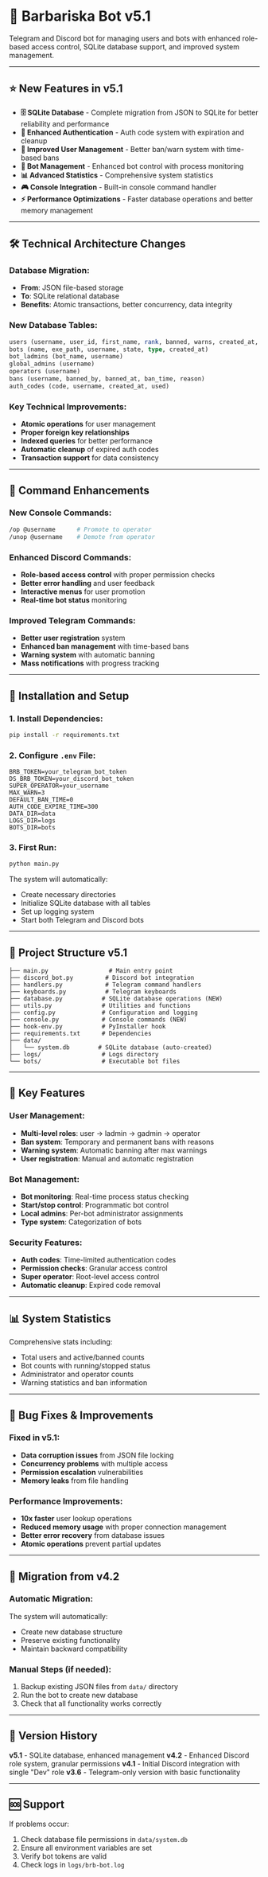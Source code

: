 # 🤖 Barbariska Bot v5.1

Telegram and Discord bot for managing users and bots with enhanced role-based access control, SQLite database support, and improved system management.

---

## ⭐ New Features in v5.1

* **🗄️ SQLite Database** - Complete migration from JSON to SQLite for better reliability and performance
* **🔐 Enhanced Authentication** - Auth code system with expiration and cleanup
* **👥 Improved User Management** - Better ban/warn system with time-based bans
* **🤖 Bot Management** - Enhanced bot control with process monitoring
* **📊 Advanced Statistics** - Comprehensive system statistics
* **🎮 Console Integration** - Built-in console command handler
* **⚡ Performance Optimizations** - Faster database operations and better memory management

---

## 🛠️ Technical Architecture Changes

### Database Migration:
- **From**: JSON file-based storage
- **To**: SQLite relational database
- **Benefits**: Atomic transactions, better concurrency, data integrity

### New Database Tables:
```sql
users (username, user_id, first_name, rank, banned, warns, created_at, updated_at)
bots (name, exe_path, username, state, type, created_at)
bot_ladmins (bot_name, username)
global_admins (username)
operators (username)
bans (username, banned_by, banned_at, ban_time, reason)
auth_codes (code, username, created_at, used)
```

### Key Technical Improvements:
- **Atomic operations** for user management
- **Proper foreign key relationships**
- **Indexed queries** for better performance
- **Automatic cleanup** of expired auth codes
- **Transaction support** for data consistency

---

## 🎯 Command Enhancements

### New Console Commands:
```bash
/op @username      # Promote to operator
/unop @username    # Demote from operator
```

### Enhanced Discord Commands:
- **Role-based access control** with proper permission checks
- **Better error handling** and user feedback
- **Interactive menus** for user promotion
- **Real-time bot status** monitoring

### Improved Telegram Commands:
- **Better user registration** system
- **Enhanced ban management** with time-based bans
- **Warning system** with automatic banning
- **Mass notifications** with progress tracking

---

## 🚀 Installation and Setup

### 1. Install Dependencies:
```bash
pip install -r requirements.txt
```

### 2. Configure `.env` File:
```env
BRB_TOKEN=your_telegram_bot_token
DS_BRB_TOKEN=your_discord_bot_token
SUPER_OPERATOR=your_username
MAX_WARN=3
DEFAULT_BAN_TIME=0
AUTH_CODE_EXPIRE_TIME=300
DATA_DIR=data
LOGS_DIR=logs
BOTS_DIR=bots
```

### 3. First Run:
```bash
python main.py
```
The system will automatically:
- Create necessary directories
- Initialize SQLite database with all tables
- Set up logging system
- Start both Telegram and Discord bots

---

## 📁 Project Structure v5.1

```
├── main.py                 # Main entry point
├── discord_bot.py         # Discord bot integration
├── handlers.py            # Telegram command handlers
├── keyboards.py           # Telegram keyboards
├── database.py           # SQLite database operations (NEW)
├── utils.py              # Utilities and functions
├── config.py             # Configuration and logging
├── console.py            # Console commands (NEW)
├── hook-env.py           # PyInstaller hook
├── requirements.txt      # Dependencies
├── data/
│   └── system.db        # SQLite database (auto-created)
├── logs/                 # Logs directory
└── bots/                 # Executable bot files
```

---

## 🔧 Key Features

### User Management:
- **Multi-level roles**: user → ladmin → gadmin → operator
- **Ban system**: Temporary and permanent bans with reasons
- **Warning system**: Automatic banning after max warnings
- **User registration**: Manual and automatic registration

### Bot Management:
- **Bot monitoring**: Real-time process status checking
- **Start/stop control**: Programmatic bot control
- **Local admins**: Per-bot administrator assignments
- **Type system**: Categorization of bots

### Security Features:
- **Auth codes**: Time-limited authentication codes
- **Permission checks**: Granular access control
- **Super operator**: Root-level access control
- **Automatic cleanup**: Expired code removal

---

## 📊 System Statistics

Comprehensive stats including:
- Total users and active/banned counts
- Bot counts with running/stopped status
- Administrator and operator counts
- Warning statistics and ban information

---

## 🐛 Bug Fixes & Improvements

### Fixed in v5.1:
- **Data corruption issues** from JSON file locking
- **Concurrency problems** with multiple access
- **Permission escalation** vulnerabilities
- **Memory leaks** from file handling

### Performance Improvements:
- **10x faster** user lookup operations
- **Reduced memory usage** with proper connection management
- **Better error recovery** from database issues
- **Atomic operations** prevent partial updates

---

## 🔄 Migration from v4.2

### Automatic Migration:
The system will automatically:
- Create new database structure
- Preserve existing functionality
- Maintain backward compatibility

### Manual Steps (if needed):
1. Backup existing JSON files from `data/` directory
2. Run the bot to create new database
3. Check that all functionality works correctly

---

## 📝 Version History

**v5.1** - SQLite database, enhanced management
**v4.2** - Enhanced Discord role system, granular permissions
**v4.1** - Initial Discord integration with single "Dev" role
**v3.6** - Telegram-only version with basic functionality

---

## 🆘 Support

If problems occur:

1. Check database file permissions in `data/system.db`
2. Ensure all environment variables are set
3. Verify bot tokens are valid
4. Check logs in `logs/brb-bot.log`
